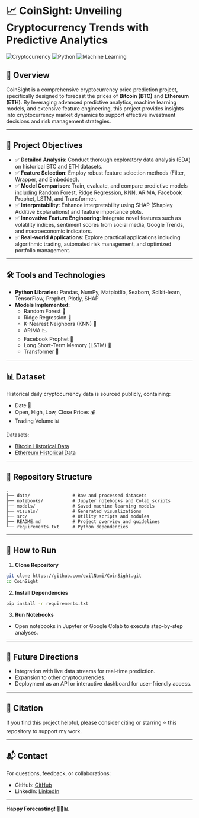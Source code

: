 # 📈 CoinSight: Unveiling Cryptocurrency Trends with Predictive Analytics

![Cryptocurrency](https://img.shields.io/badge/Cryptocurrency-Bitcoin%20%7C%20Ethereum-yellow)
![Python](https://img.shields.io/badge/Python-3.10-blue)
![Machine Learning](https://img.shields.io/badge/Machine%20Learning-RandomForest%20%7C%20Ridge%20Regression%20%7C%20LSTM-brightgreen)

## 🚀 Overview

CoinSight is a comprehensive cryptocurrency price prediction project, specifically designed to forecast the prices of **Bitcoin (BTC)** and **Ethereum (ETH)**. By leveraging advanced predictive analytics, machine learning models, and extensive feature engineering, this project provides insights into cryptocurrency market dynamics to support effective investment decisions and risk management strategies.

---

## 🎯 Project Objectives

- ✅ **Detailed Analysis**: Conduct thorough exploratory data analysis (EDA) on historical BTC and ETH datasets.
- ✅ **Feature Selection**: Employ robust feature selection methods (Filter, Wrapper, and Embedded).
- ✅ **Model Comparison**: Train, evaluate, and compare predictive models including Random Forest, Ridge Regression, KNN, ARIMA, Facebook Prophet, LSTM, and Transformer.
- ✅ **Interpretability**: Enhance interpretability using SHAP (Shapley Additive Explanations) and feature importance plots.
- ✅ **Innovative Feature Engineering**: Integrate novel features such as volatility indices, sentiment scores from social media, Google Trends, and macroeconomic indicators.
- ✅ **Real-world Applications**: Explore practical applications including algorithmic trading, automated risk management, and optimized portfolio management.

---

## 🛠️ Tools and Technologies

- **Python Libraries:** Pandas, NumPy, Matplotlib, Seaborn, Scikit-learn, TensorFlow, Prophet, Plotly, SHAP
- **Models Implemented:**
  - Random Forest 🌳
  - Ridge Regression 📐
  - K-Nearest Neighbors (KNN) 🔎
  - ARIMA 📉
  - Facebook Prophet 🔮
  - Long Short-Term Memory (LSTM) 🧠
  - Transformer 🤖

---

## 📊 Dataset

Historical daily cryptocurrency data is sourced publicly, containing:
- Date 📅
- Open, High, Low, Close Prices 💰
- Trading Volume 📊

Datasets:
- [Bitcoin Historical Data](https://github.com/usmanakhtar/Cryptocurrency-Dataset/blob/main/Bitcoin.csv)
- [Ethereum Historical Data](https://github.com/usmanakhtar/Cryptocurrency-Dataset/blob/main/ethereum.csv)

---

## 📂 Repository Structure

```
.
├── data/                # Raw and processed datasets
├── notebooks/           # Jupyter notebooks and Colab scripts
├── models/              # Saved machine learning models
├── visuals/             # Generated visualizations
├── src/                 # Utility scripts and modules
├── README.md            # Project overview and guidelines
└── requirements.txt     # Python dependencies
```

---

## 📖 How to Run

1. **Clone Repository**

```bash
git clone https://github.com/evilNami/CoinSight.git
cd CoinSight
```

2. **Install Dependencies**

```bash
pip install -r requirements.txt
```

3. **Run Notebooks**

- Open notebooks in Jupyter or Google Colab to execute step-by-step analyses.

---

## 🔮 Future Directions

- Integration with live data streams for real-time prediction.
- Expansion to other cryptocurrencies.
- Deployment as an API or interactive dashboard for user-friendly access.

---

## 📜 Citation

If you find this project helpful, please consider citing or starring ⭐ this repository to support my work.

---

## 📬 Contact

For questions, feedback, or collaborations:
- GitHub: [GitHub](https://github.com/evilNami)
- LinkedIn: [LinkedIn](https://www.linkedin.com/in/pradeeptadey/)

---

**Happy Forecasting! 🚀💸📊**

